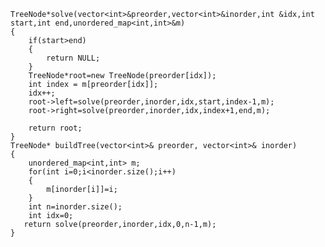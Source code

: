     TreeNode*solve(vector<int>&preorder,vector<int>&inorder,int &idx,int start,int end,unordered_map<int,int>&m)
    {
        if(start>end)
        {
            return NULL;
        }
        TreeNode*root=new TreeNode(preorder[idx]);
        int index = m[preorder[idx]];
        idx++;
        root->left=solve(preorder,inorder,idx,start,index-1,m);
        root->right=solve(preorder,inorder,idx,index+1,end,m);

        return root;
    }
    TreeNode* buildTree(vector<int>& preorder, vector<int>& inorder) 
    {
        unordered_map<int,int> m;
        for(int i=0;i<inorder.size();i++)
        {
            m[inorder[i]]=i;
        }
        int n=inorder.size();
        int idx=0;
       return solve(preorder,inorder,idx,0,n-1,m);
    }